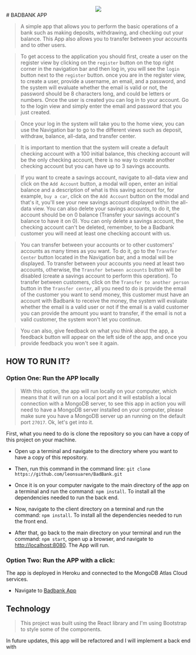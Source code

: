<div align="center" width="100%">
  <img src='/public/BadBank.png' />
</div>
# BADBANK APP

> A simple app that allows you to perform the basic operations of a bank such as making deposits, withdrawing, and checking out your balance. This App also allows you to transfer between your accounts and to other users.

> To get access to the application you should first, create a user on the register view by clicking on the `register` button on the top right corner in the navigation bar and then log in, you will see the `login` button next to the `register` button. once you are in the register view, to create a user, provide a username, an email, and a password, and the system will evaluate whether the email is valid or not, the password should be 8 characters long, and could be letters or numbers. Once the user is created you can log in to your account. Go to the login view and simply enter the email and password that you just created.

>Once your log in the system will take you to the home view, you can use the Navigation bar to go to the different views such as deposit, withdraw, balance,  all-data, and transfer center.

>It is important to mention that the system will create a default checking account with a 100 initial balance, this checking account will be the only checking account, there is no way to create another checking account but you can have up to 3 savings accounts. 

>If you want to create a savings account, navigate to all-data view and click on the `Add Account` button, a modal will open, enter an initial balance and a description of what is this saving account for, for example, `buy a car`, click on the `Add Account` button on the modal and that's it, you'll see your new savings account displayed within the all-data view. You can also delete your savings accounts, to do it, the account should be on 0 balance (Transfer your savings account's balance to have it on 0). You can only delete a savings account, the checking account can't be deleted, remember, to be a Badbank customer you will need at least one checking account with us. 

>You can transfer between your accounts or to other customers' accounts as many times as you want. To do it, go to the `Transfer Center` button located in the Navigation bar, and a modal will be displayed. To transfer between your accounts you need at least two accounts, otherwise, the `Transfer between accounts` button will be disabled (create a savings account to perform this operation). To transfer between customers, click on the `Transfer to another person` button in the `Transfer center`, all you need to do is provide the email of the customer you want to send money, this customer must have an account with Badbank to receive the money, the system will evaluate whether the email is a valid user or not if the email is a valid customer you can provide the amount you want to transfer, if the email is not a valid customer, the system won't let you continue.

>You can also, give feedback on what you think about the app, a feedback button will appear on the left side of the app, and once you provide feedback you won't see it again.

## HOW TO RUN IT?
### Option One: Run the APP locally 

>With this option, the app will run locally on your computer, which means that it will run on a local port and it will establish a local connection with a MongoDB server, to see this app in action you will need to have a MongoDB server installed on your computer, please make sure you have a MongoDB server up an running on the default port `27017`. Ok, let's get into it.

First, what you need to do is clone the repository so you can have a copy of this project on your machine.

* Open up a terminal and navigate to the directory where you want to have a copy of this repository.

* Then, run this command in the command line: `git clone https://github.com/leonsuaren/BadBank.git`

* Once it is on your computer navigate to the main directory of the app on a terminal and run the command: `npm install`. To install all the dependencies needed to run the back end.

* Now, navigate to the client directory on a terminal and run the command: `npm install`. To install all the dependencies needed to run the front end.

* After that, go back to the main directory on your terminal and run the command: `npm start`, open up a browser, and navigate to [http://localhost:8080](http://localhost:8080). The App will run.

### Option Two: Run the APP with a click:

The app is deployed in Heroku and connected to the MongoDB Atlas Cloud services.

* Navigate to [Badbank App](https://leonsuarezfullstackbankingapp.herokuapp.com/)

## Technology

> This project was built using the React library and I'm using Bootstrap to style some of the components.

In future updates, this app will be refactored and I will implement a back end with